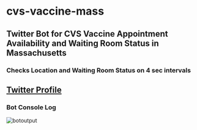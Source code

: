 # cvs-vaccine-mass
## Twitter Bot for CVS Vaccine Appointment Availability and Waiting Room Status in Massachusetts
### Checks Location and Waiting Room Status on 4 sec intervals
## [Twitter Profile](twitter.com/MASS_VAX)

### Bot Console Log
![botoutput](https://user-images.githubusercontent.com/55890162/110277887-28c07e00-7fa4-11eb-909f-ddee79c46cc6.jpg)
